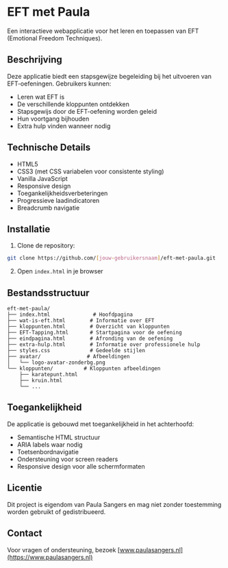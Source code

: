 # EFT met Paula

Een interactieve webapplicatie voor het leren en toepassen van EFT (Emotional Freedom Techniques).

## Beschrijving

Deze applicatie biedt een stapsgewijze begeleiding bij het uitvoeren van EFT-oefeningen. Gebruikers kunnen:
- Leren wat EFT is
- De verschillende kloppunten ontdekken
- Stapsgewijs door de EFT-oefening worden geleid
- Hun voortgang bijhouden
- Extra hulp vinden wanneer nodig

## Technische Details

- HTML5
- CSS3 (met CSS variabelen voor consistente styling)
- Vanilla JavaScript
- Responsive design
- Toegankelijkheidsverbeteringen
- Progressieve laadindicatoren
- Breadcrumb navigatie

## Installatie

1. Clone de repository:
```bash
git clone https://github.com/[jouw-gebruikersnaam]/eft-met-paula.git
```

2. Open `index.html` in je browser

## Bestandsstructuur

```
eft-met-paula/
├── index.html              # Hoofdpagina
├── wat-is-eft.html        # Informatie over EFT
├── kloppunten.html        # Overzicht van kloppunten
├── EFT-Tapping.html       # Startpagina voor de oefening
├── eindpagina.html        # Afronding van de oefening
├── extra-hulp.html        # Informatie over professionele hulp
├── styles.css             # Gedeelde stijlen
├── avatar/               # Afbeeldingen
│   └── logo-avatar-zonderbg.png
└── kloppunten/          # Kloppunten afbeeldingen
    ├── karatepunt.html
    ├── kruin.html
    └── ...
```

## Toegankelijkheid

De applicatie is gebouwd met toegankelijkheid in het achterhoofd:
- Semantische HTML structuur
- ARIA labels waar nodig
- Toetsenbordnavigatie
- Ondersteuning voor screen readers
- Responsive design voor alle schermformaten

## Licentie

Dit project is eigendom van Paula Sangers en mag niet zonder toestemming worden gebruikt of gedistribueerd.

## Contact

Voor vragen of ondersteuning, bezoek [www.paulasangers.nl](https://www.paulasangers.nl) 
